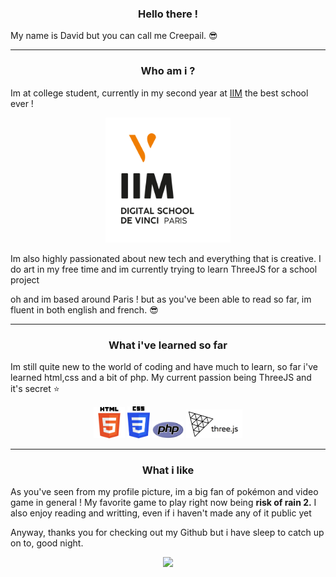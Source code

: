 
<h3 align="center">Hello there !</h3> 

My name is David but you can call me Creepail. :sunglasses:

---
<h3 align="center">Who am i ?</h3>

Im at college student, currently in my second year at [IIM](https://www.iim.fr) the best school ever !

<p align="center">
<img width="200" src="images/Logo_IIM_fd_blanc.png" alt="Material Bread logo">
</p align="center">

Im also highly passionated about new tech and everything that is creative. I do art in my free time and im currently trying to learn ThreeJS for a school project

oh and im based around Paris ! but as you've been able to read so far, im fluent in both english and french. :sunglasses:

---

<h3 align="center">What i've learned so far</h3>

Im still quite new to the world of coding and have much to learn, so far i've learned html,css and a bit of php. My current passion being ThreeJS and it's secret :star:

<div align="center">
<img width="50px" src="images/html.png" alt="html">
<img width="36px" src="images/css.png" alt="css">
<img width="50" src="images/php.png" alt="php">
<img width="90" src="images/threejs.png" alt="threejs">
</div>

---
<h3 align="center">What i like</h3> 



As you've seen from my profile picture, im a big fan of pokémon and video game in general ! My favorite game to play right now being **risk of rain 2.** I also enjoy reading and writting, even if i haven't made any of it public yet

Anyway, thanks you for checking out my Github but i have sleep to catch up on to, good night.

<div align="center">
<img  src="https://media.giphy.com/media/HtqFbL7el09oY/giphy.gif?cid=ecf05e47tfmgnzc1oebumi5o3jpc3388bhjj39kyrujbb04p&rid=giphy.gif&ct=g" width="500"  />
</div>



<!--
**Creepail/Creepail** is a ✨ _special_ ✨ repository because its `README.md` (this file) appears on your GitHub profile.

Here are some ideas to get you started:

- 🔭 I’m currently working on ...
- 🌱 I’m currently learning ...
- 👯 I’m looking to collaborate on ...
- 🤔 I’m looking for help with ...
- 💬 Ask me about ...
- 📫 How to reach me: ...
- 😄 Pronouns: ...
- ⚡ Fun fact: ...
-->
